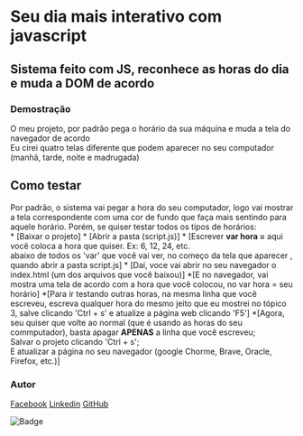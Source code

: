 # Seu dia mais interativo com javascript

## Sistema feito com JS, reconhece as horas do dia e muda a DOM de acordo

<h3>Demostração</h3>
<p>O meu projeto, por padrão pega o horário da sua máquina e muda a tela do navegador de acordo<br>
Eu cirei quatro telas diferente que podem aparecer no seu computador (manhã, tarde, noite e madrugada)<br>
</p>

## Como testar
<p>Por padrão, o sistema vai pegar a hora do seu computador, logo vai mostrar a tela correspondente com uma cor de fundo que faça mais sentindo para aquele horário. Porém, se quiser testar todos os tipos de horários: 
<br>
<!--ts-->
   * [Baixar o projeto]
   * [Abrir a pasta (script.js)]
   * [Escrever <strong>var hora =</strong> aqui você coloca a hora que quiser. Ex: 6, 12, 24, etc.<br>
     abaixo de todos os 'var' que você vai ver, no começo da tela que aparecer , quando abrir a pasta script.js]
   * [Daí, voce vai abrir no seu navegador o index.html (um dos arquivos que você baixou)]
   *[E no navegador, vai mostra uma tela de acordo com a hora que você colocou, no var hora = seu horário]
   *[Para ir testando outras horas, na mesma linha que você escreveu, escreva qualquer hora do mesmo jeito que eu mostrei no tópico 3, salve clicando 'Ctrl + s' e atualize a página web clicando 'F5']
   *[Agora, seu quiser que volte ao normal (que é usando as horas do seu commputador), basta apagar <STRONG>APENAS</STRONG> a linha que você escreveu;<br>Salvar o projeto clicando 'Ctrl + s';<br>E atualizar a página no seu navegador (google Chorme, Brave, Oracle, Firefox, etc.)]
<!--te-->
</p>

<p align="center">
  <h3>Autor</h3> 
 <a href="https://www.facebook.com/profile.php?id=100008836065567" target="_blank">Facebook</a>
 <a href="www.linkedin.com/in/maxwell-santos-2ab722210" target="_blank">Linkedin</a>
 <a href="https://github.com/Maxwell-Santos" target="_blank">GitHub</a>
</p>

![Badge](https://img.shields.io/static/v1?label=Training&message=JavaScript&color=RGB(241,216,31)&style=for-the-badge&logo=ghost)